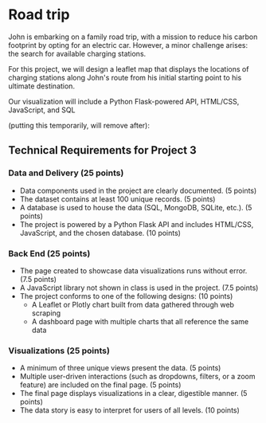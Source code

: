 # Road trip

John is embarking on a family road trip, with a mission to reduce his carbon footprint by opting for an electric car. However, a minor challenge arises: the search for available charging stations. 

For this project, we will design a leaflet map that displays the locations of charging stations along John's route from his initial starting point to his ultimate destination.

Our visualization will include a Python Flask-powered API, HTML/CSS, JavaScript, and SQL

(putting this temporarily, will remove after):
## Technical Requirements for Project 3
### Data and Delivery (25 points)
  - Data components used in the project are clearly documented. (5 points)
  - The dataset contains at least 100 unique records. (5 points)
  - A database is used to house the data (SQL, MongoDB, SQLite, etc.). (5 points)
  - The project is powered by a Python Flask API and includes HTML/CSS, JavaScript, and the chosen database. (10 points)
### Back End (25 points)
  - The page created to showcase data visualizations runs without error. (7.5 points)
  - A JavaScript library not shown in class is used in the project. (7.5 points)
  - The project conforms to one of the following designs: (10 points)
    - A Leaflet or Plotly chart built from data gathered through web scraping
    - A dashboard page with multiple charts that all reference the same data
### Visualizations (25 points)
  -  A minimum of three unique views present the data. (5 points)
  -  Multiple user-driven interactions (such as dropdowns, filters, or a zoom feature) are included on the final page. (5 points)
  -  The final page displays visualizations in a clear, digestible manner. (5 points)
  -  The data story is easy to interpret for users of all levels. (10 points)


